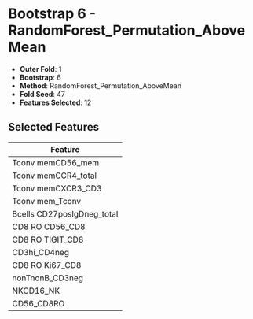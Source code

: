 # Bootstrap 6 - RandomForest_Permutation_AboveMean

- **Outer Fold**: 1
- **Bootstrap**: 6
- **Method**: RandomForest_Permutation_AboveMean
- **Fold Seed**: 47
- **Features Selected**: 12

## Selected Features

| Feature |
|---------|
| Tconv memCD56_mem |
| Tconv memCCR4_total |
| Tconv memCXCR3_CD3 |
| Tconv mem_Tconv |
| Bcells CD27posIgDneg_total |
| CD8 RO CD56_CD8 |
| CD8 RO TIGIT_CD8 |
| CD3hi_CD4neg |
| CD8 RO Ki67_CD8 |
| nonTnonB_CD3neg |
| NKCD16_NK |
| CD56_CD8RO |
